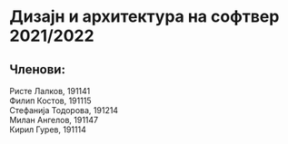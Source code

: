 # Дизајн и архитектура на софтвер 2021/2022

## Членови:                                                                                                                                                                         
  Ристе Лалков, 191141                                                                                                                                                             
  Филип Костов, 191115                                                                                                                                                             
  Стефанија Тодорова, 191214                                                                                                                                                       
  Милан Ангелов, 191147                                                                                                                                                         
  Кирил Гурев, 191114                                                                                                                                                               
